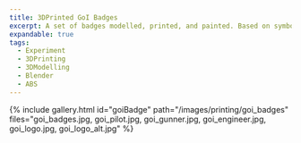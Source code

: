 ```yaml
---
title: 3DPrinted GoI Badges
excerpt: A set of badges modelled, printed, and painted. Based on symbols from a <a href="http://gunsoficarus.com/">Guns of Icarus</a>
expandable: true
tags:
  - Experiment
  - 3DPrinting
  - 3DModelling
  - Blender
  - ABS
---
```

{% include gallery.html id="goiBadge" path="/images/printing/goi_badges" files="goi_badges.jpg, goi_pilot.jpg, goi_gunner.jpg, goi_engineer.jpg, goi_logo.jpg,  goi_logo_alt.jpg" %}
